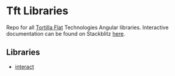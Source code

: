 # Tft Libraries

Repo for all [Tortilla Flat](https://en.wikipedia.org/wiki/Tortilla_Flat) Technologies Angular libraries. Interactive documentation can be found on Stackblitz [here](https://stackblitz.com/github/nayfin/tft-documentation).

## Libraries
- [interact]('./interact')

